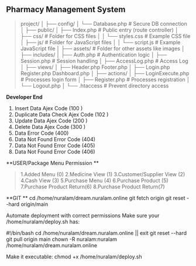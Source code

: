 ## **Pharmacy Management System**

> project/
│
├── config/
│   └── Database.php        # Secure DB connection
│
├── public/
│   ├── Index.php           # Public entry (route controller)
│   ├── css/                # Folder for CSS files
│   │   └── styles.css      # Example CSS file
│   ├── js/                 # Folder for JavaScript files
│   │   └── script.js       # Example JavaScript file
│   ├── assets/             # Folder for other assets like images
│
├── includes/
│   ├── Auth.php            # Authentication logic
│   ├── Session.php         # Session handling
│   ├── AccessLog.php       # Access Log
│
├── views/
│   ├── Header.php Footer.php
│   ├── Login.php Register.php Dashboard.php
│
├── actions/
│   ├── LoginExecute.php           # Processes login form
│   ├── Register.php        # Processes registration
│   └── Logout.php
│
└── .htaccess               # Prevent directory access


**Developer End**
 1. Insert Data Ajex Code (100 )
 2. Duplicate Data Check Ajex Code (102 )
 3. Update Data  Ajex Code (200 )
 4. Delete Data  Ajex Code (300 )
 5. Data Error Code (400) 
 6. Data Not Found Error Code (404)
 7. Data Not Found Error Code (405)
 8. Data Not Found Error Code (406)

**USER/Package Menu Permission **
> 	1.Added Menu  (0)
> 	2.Medicine View (1)
> 	3.Customer/Supplier View (2)
> 	4.Cash View (3)
> 	5.Purchase Menu (4)
> 	6.Purchase Product (5)
> 	7.Purchase Product  Return(6)
> 	8.Purchase Product  Return(7)


**GIT **
cd /home/nuralam/dream.nuralam.online
git fetch origin
git reset --hard origin/main

Automate deployment with correct permissions
Make sure your /home/nuralam/deploy.sh has:

#!/bin/bash
cd /home/nuralam/dream.nuralam.online || exit
git reset --hard
git pull origin main
chown -R nuralam:nuralam /home/nuralam/dream.nuralam.online

Make it executable:
chmod +x /home/nuralam/deploy.sh

